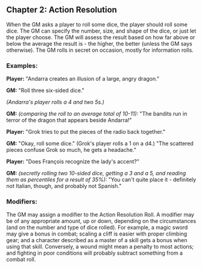 
## Chapter 2: Action Resolution

When the GM asks a player to roll some
dice, the player should roll some dice. The GM
can specify the number, size, and shape of the
dice, or just let the player choose. The GM will
assess the result based on how far above or
below the average the result is - the higher, the
better (unless the GM says otherwise). The
GM rolls in secret on occasion, mostly for
information rolls.

### Examples:

__Player:__ "Andarra creates an illusion of a large,
angry dragon."

__GM:__ "Roll three six-sided dice."

_(Andarra's player rolls a 4 and two 5s.)_

__GM:__ _(comparing the roll to an average total of
10-11):_ "The bandits run in terror of the
dragon that appears beside Andarra!"

__Player:__ "Grok tries to put the pieces of the
radio back together."

__GM:__ "Okay, roll some dice." (Grok's player
rolls a 1 on a d4.) "The scattered pieces
confuse Grok so much, he gets a
headache."

__Player:__ "Does François recognize the lady's
accent?"

__GM:__ _(secretly rolling two 10-sided dice, getting
a 3 and a 5, and reading them as percentiles for a result of 35%):_ 
"You can't quite place it - definitely not Italian, though, 
and probably not Spanish."

### Modifiers:

The GM may assign a modifier to the Action Resolution Roll. 
A modifier may be of any appropriate amount, up or down, 
depending on the circumstances (and on the number and type 
of dice rolled). For example, a magic
sword may give a bonus in combat; scaling a
cliff is easier with proper climbing gear; and a
character described as a master of a skill gets
a bonus when using that skill. Conversely, a
wound might mean a penalty to most actions;
and fighting in poor conditions will probably
subtract something from a combat roll.